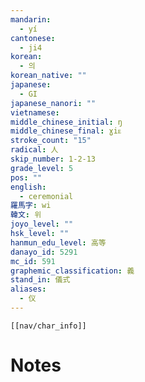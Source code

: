 ```yaml
---
mandarin:
  - yí
cantonese:
  - ji4
korean:
  - 의
korean_native: ""
japanese:
  - GI
japanese_nanori: ""
vietnamese:
middle_chinese_initial: ŋ
middle_chinese_final: ɣiᴇ
stroke_count: "15"
radical: 人
skip_number: 1-2-13
grade_level: 5
pos: ""
english:
  - ceremonial
羅馬字: wi
韓文: 위
joyo_level: ""
hsk_level: ""
hanmun_edu_level: 高等
danayo_id: 5291
mc_id: 591
graphemic_classification: 義
stand_in: 儀式
aliases:
  - 仪
---
```

```meta-bind-embed
[[nav/char_info]]
```

# Notes
